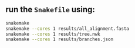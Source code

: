 ## run the ```Snakefile``` using: 

```bash
snakemake
snakemake --cores 1 results/all_alignment.fasta
snakemake --cores 1 results/tree.nwk
snakemake --cores 1 results/branches.json
```
